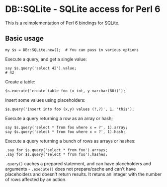 DB::SQLite - SQLite access for Perl 6
=====================================

This is a reimplementation of Perl 6 bindings for SQLite.

Basic usage
-----------

```perl6
my $s = DB::SQLite.new();  # You can pass in various options
```

Execute a query, and get a single value:
```perl6
say $s.query('select 42').value;
# 42
```

Create a table:
```perl6
$s.execute('create table foo (x int, y varchar(80))');
```

Insert some values using placeholders:
```perl6
$s.query('insert into foo (x,y) values (?,?)', 1, 'this');
```

Execute a query returning a row as an array or hash;
```perl6
say $s.query('select * from foo where x = ?', 1).array;
say $s.query('select * from foo where x = ?', 1).hash;
```

Execute a query returning a bunch of rows as arrays or hashes:

```perl6
.say for $s.query('select * from foo').arrays;
.say for $s.query('select * from foo').hashes;
```

`.query()` caches a prepared statement, and can have placeholders and
arguments - `.execute()` does not prepare/cache and can't have
placeholders and doesn't return results.  It retuns an integer with
the number of rows affected by an action.

